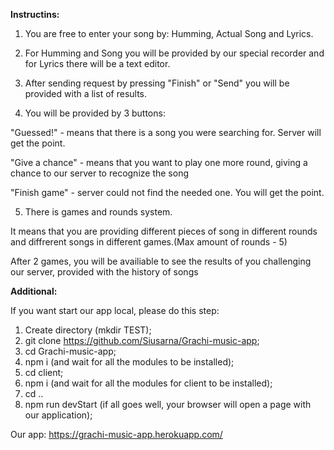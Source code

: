 **Instructins:**

1. You are free to enter your song by: Humming, Actual Song and Lyrics.

2. For Humming and Song you will be provided by our special recorder and for Lyrics there will be a text editor.

3. After sending request by pressing "Finish" or "Send" you will be provided with a list of results.

4. You will be provided by 3 buttons:

"Guessed!" - means that there is a song you were searching for. Server will get the point.

"Give a chance" - means that you want to play one more round, giving a chance to our server to recognize the song

"Finish game" - server could not find the needed one. You will get the point.

5. There is games and rounds system.

It means that you are providing different pieces of song in different rounds and diffrerent songs in different games.(Max amount of rounds - 5)

After 2 games, you will be availiable to see the results of you challenging our server, provided with the history of songs

**Additional:**

If you want start our app local, please do this step:
1. Create directory (mkdir TEST);
2. git clone https://github.com/Siusarna/Grachi-music-app;
3. cd Grachi-music-app;
4. npm i (and wait for all the modules to be installed);
5. cd client;
6. npm i (and wait for all the modules for client to be installed);
7. cd ..
8. npm run devStart (if all goes well, your browser will open a page with our application);

Our app: https://grachi-music-app.herokuapp.com/
